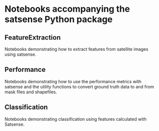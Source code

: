 # Notebooks accompanying the satsense Python package

## FeatureExtraction
Notebooks demonstrating how to extract features from satellite images using satsense.

## Performance
Notebooks demonstrating how to use the performance metrics with satsense and the 
utility functions to convert ground truth data to and from mask files and shapefiles.

## Classification

Notebooks demonstrating classification using features calculated with Satsense.
